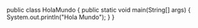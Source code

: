 public class HolaMundo {
public static void main(String[] args) {		
System.out.println("Hola Mundo");
}
}
